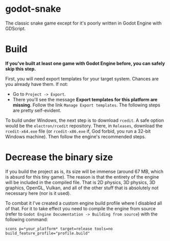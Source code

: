 # godot-snake
The classic snake game except for it's poorly written in Godot Engine with GDScript.

# Build

__If you've built at least one game with Godot Engine before, you can safely skip this step.__

First, you will need export templates for your target system.
Chances are you already have them. If not:
* Go to `Project -> Export`.
* There you'll see the message __Export templates for this platform are missing__. Follow the link `Manage Export templates`.
The following steps are pretty self-evident.

To build under Windows, the next step is to download `rcedit`. A safe option would be the `electron/rcedit`
repository. There, in `Releases`, download the `rcedit-x64.exe` file (or `rcedit-x86.exe` if, God forbid, you run a 32-bit Windows machine).
Then follow the engine's recommended steps.

# Decrease the binary size

If you build the project as is, its size will be immense (around 67 MB, which is absurd for this tiny game). The reason is that the
entirety of the engine will be included in the compiled file. That is 2D physics, 3D physics, 3D graphics, OpenGL,
Vulkan, and all of the other stuff that is absolutely not necessary here (nor is it used).

To combat it I've created a custom engine build profile where I disabled all of that. For it to take effect you need to compile the engine
from source (refer to `Godot Engine Documentation -> Building from source`) with the following command:

`scons p=*your_platform* target=release tools=no build_feature_profile="profile.build"`
